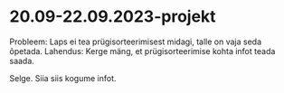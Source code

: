 # 20.09-22.09.2023-projekt
Probleem: Laps ei tea prügisorteerimisest midagi, talle on vaja seda õpetada.
Lahendus: Kerge mäng, et prügisorteerimise kohta infot teada saada.

Selge. Siia siis kogume infot.
